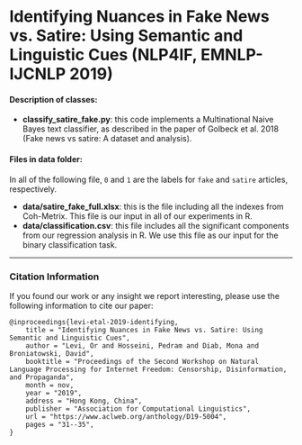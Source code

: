 # Identifying Nuances in Fake News vs. Satire: Using Semantic and Linguistic Cues (NLP4IF, EMNLP-IJCNLP 2019)

#### Description of classes:
* **classify_satire_fake.py**: this code implements a Multinational Naive Bayes text classifier, as described in the paper of Golbeck et al. 2018 (Fake news vs satire: A dataset and analysis).

#### Files in data folder:
In all of the following file, `0` and `1` are the labels for `fake` and `satire` articles, respectively.

* **data/satire_fake_full.xlsx**: this is the file including all the indexes from Coh-Metrix. This file is our input in all of our experiments in R.
* **data/classification.csv**: this file includes all the significant components from our regression analysis in R. We use this file as our input for the binary classification task.

---
### Citation Information
If you found our work or any insight we report interesting, please use the following information to cite our paper:

```
@inproceedings{levi-etal-2019-identifying,
    title = "Identifying Nuances in Fake News vs. Satire: Using Semantic and Linguistic Cues",
    author = "Levi, Or and Hosseini, Pedram and Diab, Mona and Broniatowski, David",
    booktitle = "Proceedings of the Second Workshop on Natural Language Processing for Internet Freedom: Censorship, Disinformation, and Propaganda",
    month = nov,
    year = "2019",
    address = "Hong Kong, China",
    publisher = "Association for Computational Linguistics",
    url = "https://www.aclweb.org/anthology/D19-5004",
    pages = "31--35",
}
```
